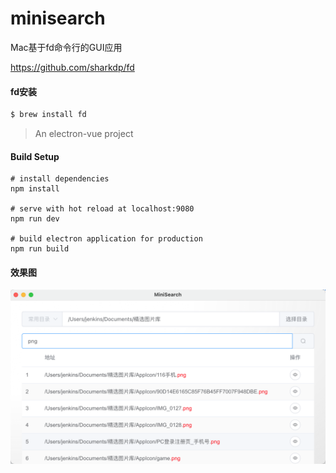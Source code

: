 # minisearch
Mac基于fd命令行的GUI应用

https://github.com/sharkdp/fd



#### fd安装

```sh
$ brew install fd
```



> An electron-vue project

#### Build Setup

```
# install dependencies
npm install

# serve with hot reload at localhost:9080
npm run dev

# build electron application for production
npm run build
```



#### 效果图

![](https://github.com/huluo666/minisearch/blob/main/Resource/QQ20210608-162113@2x.png?raw=true)
